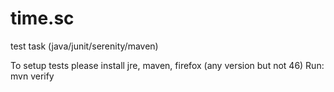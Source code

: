 # time.sc
test task (java/junit/serenity/maven)

To setup tests please install jre, maven, firefox (any version but not 46)
Run: mvn verify
